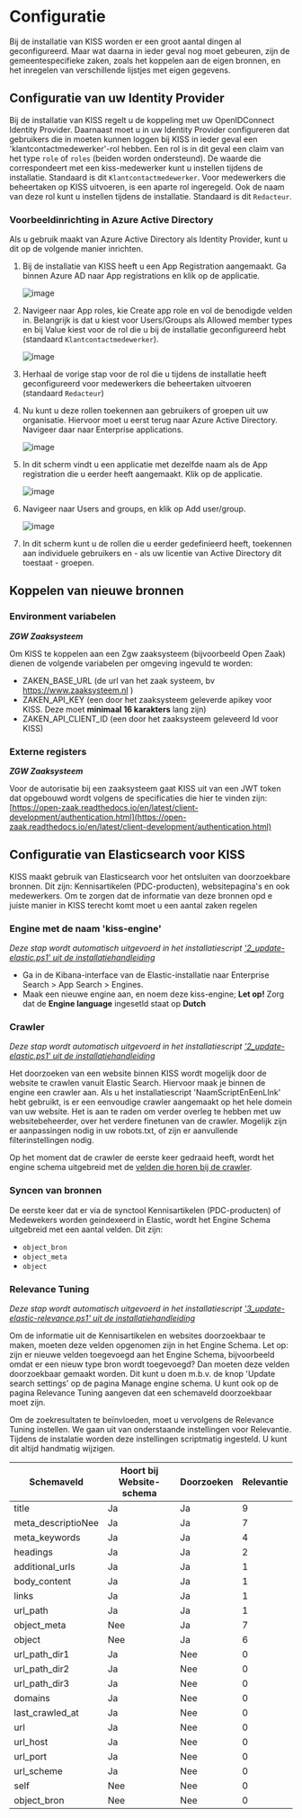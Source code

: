 # Configuratie
Bij de installatie van KISS worden er een groot aantal dingen al geconfigureerd. Maar wat daarna in ieder geval nog moet gebeuren, zijn de gemeentespecifieke zaken, zoals het koppelen aan de eigen bronnen, en het inregelen van verschillende lijstjes met eigen gegevens.  


## Configuratie van uw Identity Provider
Bij de installatie van KISS regelt u de koppeling met uw OpenIDConnect Identity Provider. Daarnaast moet u in uw Identity Provider configureren dat gebruikers die in moeten kunnen loggen bij KISS in ieder geval een 'klantcontactmedewerker'-rol hebben. Een rol is in dit geval een claim van het type `role` of `roles` (beiden worden ondersteund). De waarde die correspondeert met een kiss-medewerker kunt u instellen tijdens de installatie. Standaard is dit `Klantcontactmedewerker`. Voor medewerkers die beheertaken op KISS uitvoeren, is een aparte rol ingeregeld. Ook de naam van deze rol kunt u instellen tijdens de installatie. Standaard is dit `Redacteur`. 
### Voorbeeldinrichting in Azure Active Directory
Als u gebruik maakt van Azure Active Directory als Identity Provider, kunt u dit op de volgende manier inrichten.
1. Bij de installatie van KISS heeft u een App Registration aangemaakt. Ga binnen Azure AD naar App registrations en klik op de applicatie.
  
    ![image](https://github.com/Klantinteractie-Servicesysteem/.github/assets/104420825/ed03cc61-ff31-4030-875f-fca89ba01381)
  
1. Navigeer naar App roles, kie Create app role en vol de benodigde velden in. Belangrijk is dat u kiest voor Users/Groups als Allowed member types en bij Value kiest voor de rol die u bij de installatie geconfigureerd hebt (standaard `Klantcontactmedewerker`).

    ![image](https://github.com/Klantinteractie-Servicesysteem/.github/assets/104420825/313a6637-2ea7-49ec-9792-4a8e961b8127)

1. Herhaal de vorige stap voor de rol die u tijdens de installatie heeft geconfigureerd voor medewerkers die beheertaken uitvoeren (standaard `Redacteur`)
1. Nu kunt u deze rollen toekennen aan gebruikers of groepen uit uw organisatie. Hiervoor moet u eerst terug naar Azure Active Directory. Navigeer daar naar Enterprise applications.

    ![image](https://github.com/Klantinteractie-Servicesysteem/.github/assets/104420825/dd22f150-358b-4a1c-b994-b9601e28b72b)

1. In dit scherm vindt u een applicatie met dezelfde naam als de App registration die u eerder heeft aangemaakt. Klik op de applicatie.

    ![image](https://github.com/Klantinteractie-Servicesysteem/.github/assets/104420825/baefd96c-e3a7-4ef6-abd7-d158a6bf1356)

1. Navigeer naar Users and groups, en klik op Add user/group.

    ![image](https://github.com/Klantinteractie-Servicesysteem/.github/assets/104420825/5c211af6-08eb-4511-b744-9ef4ea81d572)

1. In dit scherm kunt u de rollen die u eerder gedefinieerd heeft, toekennen aan individuele gebruikers en - als uw licentie van Active Directory dit toestaat - groepen.


## Koppelen van nieuwe bronnen
### Environment variabelen
_**ZGW Zaaksysteem**_

Om KISS te koppelen aan een Zgw zaaksysteem (bijvoorbeeld Open Zaak) dienen de volgende variabelen per omgeving ingevuld te worden:


- ZAKEN_BASE_URL (de url van het zaak systeem, bv https://www.zaaksysteem.nl )
- ZAKEN_API_KEY (een door het zaaksysteem geleverde apikey voor KISS. Deze moet **minimaal 16 karakters** lang zijn)
- ZAKEN_API_CLIENT_ID (een door het zaaksysteem geleveerd Id voor KISS)

### Externe registers
_**ZGW Zaaksysteem**_

Voor de autorisatie bij een zaaksysteem gaat KISS uit van een JWT token dat opgebouwd wordt volgens de specificaties die hier te vinden zijn: [https://open-zaak.readthedocs.io/en/latest/client-development/authentication.html](https://open-zaak.readthedocs.io/en/latest/client-development/authentication.html)
## Configuratie van Elasticsearch voor KISS

KISS maakt gebruik van Elasticsearch voor het ontsluiten van doorzoekbare bronnen. Dit zijn: Kennisartikelen (PDC-producten), websitepagina's en ook medewerkers.  Om te zorgen dat de informatie van deze bronnen opd e juiste manier in KISS terecht komt moet u een aantal zaken regelen

### Engine met de naam 'kiss-engine'
_Deze stap wordt automatisch uitgevoerd in het installatiescript ['2_update-elastic.ps1' uit de installatiehandleiding](https://github.com/Klantinteractie-Servicesysteem/.github/blob/main/docs/INSTALLATION.md)_

- Ga in de Kibana-interface van de Elastic-installatie naar Enterprise Search > App Search > Engines. 
- Maak een nieuwe engine aan, en noem deze kiss-engine; **Let op!** Zorg dat de **Engine language** ingesetld staat op **Dutch**

### Crawler
_Deze stap wordt automatisch uitgevoerd in het installatiescript ['2_update-elastic.ps1' uit de installatiehandleiding](https://github.com/Klantinteractie-Servicesysteem/.github/blob/main/docs/INSTALLATION.md)_

Het doorzoeken van een website binnen KISS wordt mogelijk door de website te crawlen vanuit Elastic Search. Hiervoor maak je binnen de engine een crawler aan. Als u het installatiescript 'NaamScriptEnEenLInk' hebt gebruikt, is er een eenvoudige crawler aangemaakt op het hele domein van uw website. Het is aan te raden om verder overleg te hebben met uw websitebeheerder, over het verdere finetunen van de crawler. Mogelijk zijn er aanpassingen nodig in uw robots.txt, of zijn er aanvullende filterinstellingen nodig. 

Op het moment dat de crawler de eerste keer gedraaid heeft, wordt het engine schema uitgebreid met de [velden die horen bij de crawler](https://www.elastic.co/guide/en/app-search/current/web-crawler-reference.html#web-crawler-reference-web-crawler-schema).

### Syncen van bronnen
De eerste keer dat er via de synctool Kennisartikelen (PDC-producten) of Medewekers worden geindexeerd in Elastic, wordt het Engine Schema uitgebreid met een aantal velden. Dit zijn: 
- `object_bron`
- `object_meta`
- `object`

### Relevance Tuning
_Deze stap wordt automatisch uitgevoerd in het installatiescript ['3_update-elastic-relevance.ps1' uit de installatiehandleiding](https://github.com/Klantinteractie-Servicesysteem/.github/blob/main/docs/INSTALLATION.md)_

Om de informatie uit de Kennisartikelen en websites doorzoekbaar te maken, moeten deze velden opgenomen zijn in het Engine Schema. Let op: zijn er nieuwe velden toegevoegd aan het Engine Schema, bijvoorbeeld omdat er een nieuw type bron wordt toegevoegd? Dan moeten deze velden doorzoekbaar gemaakt worden. Dit kunt u doen m.b.v. de knop 'Update search settings' op de pagina Manage engine schema. U kunt ook op de pagina Relevance Tuning aangeven dat een schemaveld doorzoekbaar moet zijn. 


Om de zoekresultaten te beïnvloeden, moet u vervolgens de Relevance Tuning instellen. We gaan uit van onderstaande instellingen voor Relevantie. Tijdens de instalatie worden deze instellingen scriptmatig ingesteld. U kunt dit altijd handmatig wijzigen. 



| Schemaveld   | Hoort bij Website-schema | Doorzoeken  | Relevantie |
|--------|--------|--------|--------|
| title | Ja | Ja | 9 |
|meta_descriptioNee| Ja | Ja | 7 | 
|  meta_keywords | Ja | Ja | 4 | 
| headings | Ja | Ja | 2 |
| additional_urls | Ja | Ja | 1 |
| body_content | Ja | Ja | 1 |
| links | Ja | Ja | 1 |
| url_path | Ja | Ja | 1 |
| object_meta | Nee | Ja | 7 | 
| object | Nee | Ja | 6 | 0 |
| url_path_dir1 | Ja | Nee| 0 |
| url_path_dir2 | Ja | Nee| 0 |
|  url_path_dir3 | Ja | Nee| 0 |
| domains | Ja | Nee| 0 |
| last_crawled_at | Ja  | Nee| 0 |
| url | Ja | Nee| 0 |
| url_host | Ja | Nee| 0 |
| url_port | Ja | Nee| 0 |
| url_scheme | Ja | Nee| 0 |
| self | Nee | Nee| 0 |
| object_bron| Nee | Nee| 0 |
